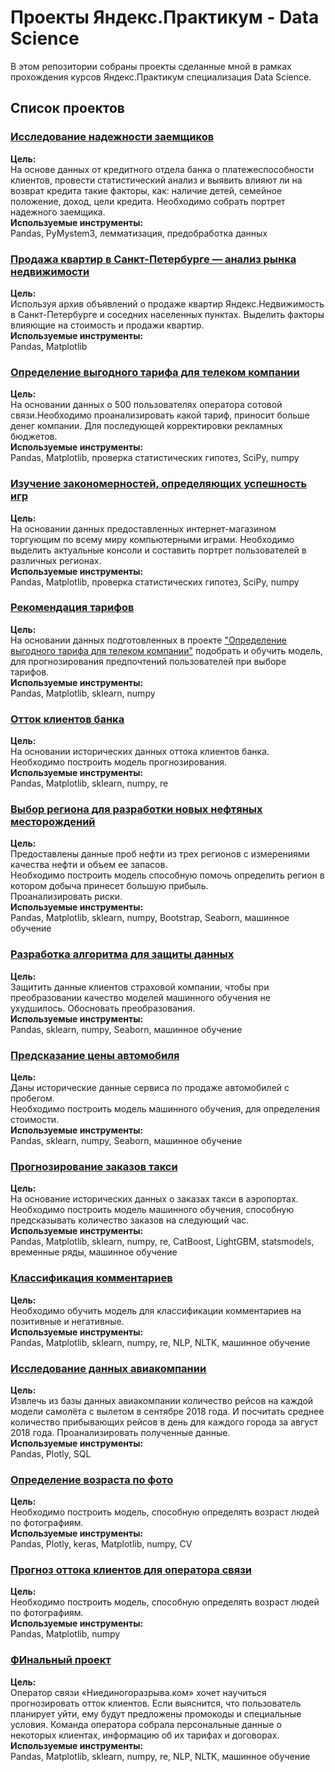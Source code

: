 # Проекты Яндекс.Практикум - Data Science

В этом репозитории собраны проекты сделанные мной в рамках прохождения курсов Яндекс.Практикум специализация Data Science.

## Список проектов

### [Исследование надежности заемщиков](https://github.com/wasjaip/ds60_1/blob/main/Исследование%20надёжности%20заёмщиков.ipynb)

**Цель:**\
На основе данных от кредитного отдела банка о платежеспособности клиентов, провести статистический анализ и выявить влияют ли на возврат кредита такие факторы, как: наличие детей, семейное положение, доход, цели кредита.
Необходимо собрать портрет надежного заемщика.
\
**Используемые инструменты:**\
Pandas, PyMystem3, лемматизация, предобработка данных

### [Продажа квартир в Санкт-Петербурге — анализ рынка недвижимости](https://github.com/wasjaip/ds60_1/blob/main/Продажа%20квартир%20в%20Санкт-Петербурге%20—%20анализ%20рынка%20недвижимости.ipynb)

**Цель:**\
Используя архив объявлений о продаже квартир Яндекс.Недвижимость в Санкт-Петербурге и соседних населенных пунктах. Выделить факторы влияющие на стоимость и продажи квартир.
\
**Используемые инструменты:**\
Pandas, Matplotlib

### [Определение выгодного тарифа для телеком компании](https://github.com/wasjaip/ds60_1/blob/main/Определение%20выгодного%20тарифа%20для%20телеком%20компании.ipynb)
**Цель:**\
На основании данных о 500 пользователях оператора сотовой связи.Необходимо проанализировать какой тариф, приносит больше денег компании. Для последующей корректировки рекламных бюджетов.
\
**Используемые инструменты:**\
Pandas, Matplotlib, проверка статистических гипотез, SciPy, numpy


### [Изучение закономерностей, определяющих успешность игр](https://github.com/wasjaip/ds60_1/blob/main/Изучение%20закономерностей%2C%20определяющих%20успешность%20игр.ipynb)

**Цель:**\
На основании данных предоставленных интернет-магазином торгующим по всему миру компьютерными играми. Необходимо выделить актуальные консоли и составить портрет пользователей в различных регионах.
\
**Используемые инструменты:**\
Pandas, Matplotlib, проверка статистических гипотез, SciPy, numpy


### [Рекомендация тарифов](https://github.com/wasjaip/ds60_1/blob/main/Рекомендация%20тарифов.ipynb)

**Цель:**\
На основании данных подготовленных в проекте ["Определение выгодного тарифа для телеком компании"](https://github.com/wasjaip/ds60_1/blob/main/Определение%20выгодного%20тарифа%20для%20телеком%20компании.ipynb)  подобрать и обучить модель, для прогнозирования предпочтений пользователей при выборе тарифов.
\
**Используемые инструменты:**\
Pandas, Matplotlib, sklearn, numpy

### [Отток клиентов банка](https://github.com/wasjaip/ds60_1/blob/main/Отток%20клиентов%20банка.ipynb)

**Цель:**\
На основании исторических данных оттока клиентов банка. Необходимо построить модель прогнозирования.
\
**Используемые инструменты:**\
Pandas, Matplotlib, sklearn, numpy, re

### [Выбор региона для разработки новых нефтяных месторождений](https://github.com/wasjaip/ds60_1/blob/main/Выбор%20региона%20для%20разработки%20новых%20нефтяных%20месторождений.ipynb)

**Цель:**\
Предоставлены данные проб нефти из трех регионов с измерениями качества нефти и объем ее запасов.\
Необходимо построить модель способную помочь определить регион в котором добыча принесет большую прибыль.\
Проанализировать риски.\
**Используемые инструменты:**\
Pandas, Matplotlib, sklearn, numpy, Bootstrap, Seaborn, машинное обучение

### [Разработка алгоритма для защиты данных]()
**Цель:**\
Защитить данные клиентов страховой компании, чтобы при преобразовании качество моделей машинного обучения не ухудшилось. Обосновать преобразования.
\
**Используемые инструменты:**\
Pandas, sklearn, numpy,  Seaborn, машинное обучение

### [Предсказание цены автомобиля](https://github.com/wasjaip/ds60_1/blob/main/Предсказание%20цены%20автомобиля.ipynb)
**Цель:**\
Даны исторические данные сервиса по продаже автомобилей с пробегом.\
Необходимо построить модель машинного обучения, для определения стоимости.\
**Используемые инструменты:**\
Pandas, sklearn, numpy,  Seaborn, машинное обучение

### [Прогнозирование заказов такси](https://github.com/wasjaip/ds60_1/blob/main/Прогнозирование%20заказов%20такси.ipynb)
**Цель:**\
На основание исторических данных о заказах такси в аэропортах.\
Необходимо построить модель машинного обучения, способную предсказывать количество заказов на следующий час.\
**Используемые инструменты:**\
Pandas, Matplotlib, sklearn, numpy, re, CatBoost, LightGBM, statsmodels, временные ряды, машинное обучение

### [Классификация комментариев](https://github.com/wasjaip/ds60_1/blob/main/Bert_Trainer.ipynb)
**Цель:**\
Необходимо обучить модель для классификации комментариев на позитивные и негативные.\
**Используемые инструменты:**\
Pandas, Matplotlib, sklearn, numpy, re, NLP, NLTK, машинное обучение

### [Исследование данных авиакомпании](https://github.com/wasjaip/ds60_1/blob/main/Исследование%20данных%20авиакомпании.ipynb)
**Цель:**\
Извлечь из базы данных авиакомпании количество рейсов на каждой модели самолёта с вылетом в сентябре 2018 года. И посчитать среднее количество прибывающих рейсов в день для каждого города за август 2018 года. Проанализировать полученные данные.\
**Используемые инструменты:**\
Pandas, Plotly, SQL

### [Определение возраста по фото](https://github.com/wasjaip/ds60_1/blob/main/Определение%20возраста%20по%20фото.ipynb)
**Цель:**\
Необходимо построить модель, способную определять возраст людей по фотографиям.\
**Используемые инструменты:**\
Pandas, Plotly, keras, Matplotlib, numpy, CV

### [Прогноз оттока клиентов для оператора связи](https://github.com/wasjaip/ds60_1/blob/main/Прогноз%20оттока%20клиентов%20для%20оператора%20.ipynb)
**Цель:**\
Необходимо построить модель, способную определять возраст людей по фотографиям.\
**Используемые инструменты:**\
Pandas, Matplotlib, numpy

### [ФИнальный проект](https://github.com/wasjaip/ds60_1/blob/main/telecom.ipynb)
**Цель:**\
Оператор связи «Ниединогоразрыва.ком» хочет научиться прогнозировать отток клиентов. Если выяснится, что пользователь планирует уйти, ему будут предложены промокоды и специальные условия. Команда оператора собрала персональные данные о некоторых клиентах, информацию об их тарифах и договорах.
**Используемые инструменты:**\
Pandas, Matplotlib, sklearn, numpy, re, NLP, NLTK, машинное обучение



